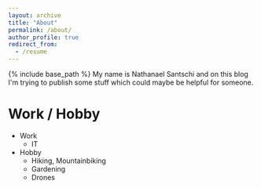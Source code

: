 ```yaml
---
layout: archive
title: "About"
permalink: /about/
author_profile: true
redirect_from:
  - /resume
---
```


{% include base_path %}
My name is Nathanael Santschi and on this blog I'm trying to publish some stuff which could maybe be helpful for someone. 

Work / Hobby
======
* Work
  * IT
* Hobby
  * Hiking, Mountainbiking
  * Gardening
  * Drones
  
